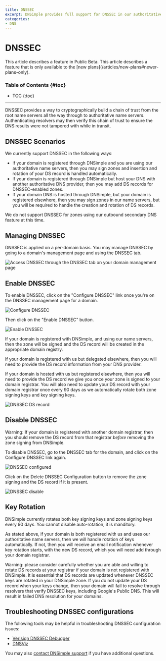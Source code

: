 ```yaml
---
title: DNSSEC
excerpt: DNSimple provides full support for DNSSEC in our authoritative name servers, including signing of zones that are registered outside of DNSimple.
categories:
- DNS
---
```


# DNSSEC

<note>
This article describes a feature in Public Beta.
</note>

<note>
This article describes a feature that is only available to the [new plans](/articles/new-plans#newer-plans-only).
</note>

### Table of Contents {#toc}

* TOC
{:toc}

---

DNSSEC provides a way to cryptographically build a chain of trust from the root name servers all the way through to authoritative name servers. Authenticating resolvers may then verify this chain of trust to ensure the DNS results were not tampered with while in transit.

## DNSSEC Scenarios

We currently support DNSSEC in the following ways:

- If your domain is registered through DNSimple and you are using our authoritative name servers, then you may sign zones and insertion and rotation of your DS record is handled automatically.
- If your domain is registered through DNSimple but host your DNS with another authoritative DNS provider, then you may add DS records for DNSSEC-enabled zones.
- If your domain DNS is hosted through DNSimple, but your domain is registered elsewhere, then you may sign zones in our name servers, but you will be required to handle the creation and rotation of DS records.

We do not support DNSSEC for zones using our outbound secondary DNS feature at this time.

## Managing DNSSEC

DNSSEC is applied on a per-domain basis. You may manage DNSSEC by going to a domain's management page and using the DNSSEC tab.

![Access DNSSEC through the DNSSEC tab on your domain management page](/files/dnssec-tab.png)

## Enable DNSSEC

To enable DNSSEC, click on the "Configure DNSSEC" link once you're on the DNSSEC management page for a domain.

![Configure DNSSEC](/files/dnssec-configure.png)

Then click on the "Enable DNSSEC" button.

![Enable DNSSEC](/files/dnssec-enable.png)

If your domain is registered with DNSimple, and using our name servers, then the zone will be signed and the DS record will be created in the appropriate domain registry.

If your domain is registered with us but delegated elsewhere, then you will need to provide the DS record information from your DNS provider.

If your domain is hosted with us but registered elsewhere, then you will need to provide the DS record we give you once your zone is signed to your domain registrar. You will also need to update your DS record with your domain registrar once every 90 days as we automatically rotate both zone signing keys and key signing keys.

![DNSSEC DS record](/files/dnssec-configuration-dsrecord.png)

## Disable DNSSEC

Warning: If your domain is registered with another domain registrar, then you should remove the DS record from that registrar *before* removing the zone signing from DNSimple.

To disable DNSSEC, go to the DNSSEC tab for the domain, and click on the Configure DNSSEC link again.

![DNSSEC configured](/files/dnssec-configured.png)

Click on the Delete DNSSEC Configuration button to remove the zone signing and the DS record if it is present.

![DNSSEC disable](/files/dnssec-disable.png)

## Key Rotation

DNSimple currently rotates both key signing keys and zone signing keys every 90 days. You cannot disable auto-rotation, it is manditory.

As stated above, if your domain is both registered with us and uses our authoritative name servers, then we will handle rotation of keys automatically. If not, then you will receive an email notification whenever key rotation starts, with the new DS record, which you will need add through your domain registrar.

Warning: please consider carefully whether you are able and willing to rotate DS records at your registrar if your domain is not registered with DNSimple. It is essential that DS records are updated whenever DNSSEC keys are rotated in your DNSimple zone. If you do not update your DS record when your keys change, then your domain will fail to resolve through resolvers that verify DNSSEC keys, including Google's Public DNS. This will result in failed DNS resolution for your domains.

## Troubleshooting DNSSEC configurations

The following tools may be helpful in troubleshooting DNSSEC configuration issues:

- [Verisign DNSSEC Debugger](http://dnssec-debugger.verisignlabs.com/)
- [DNSViz](http://dnsviz.net/)

You may also [contact DNSimple support](https://dnsimple.com/contact) if you have additional questions.
